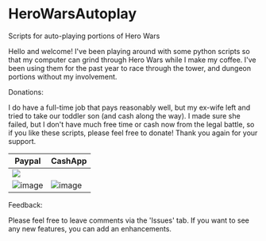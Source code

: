 # HeroWarsAutoplay
Scripts for auto-playing portions of Hero Wars

Hello and welcome! I've been playing around with some python scripts so that my computer can grind through Hero Wars while I make my coffee. I've been using them for the past year to race through the tower, and dungeon portions without my involvement.




Donations:

I do have a full-time job that pays reasonably well, but my ex-wife left and tried to take our toddler son (and cash along the way). I made sure she failed, but I don't have much free time or cash now from the legal battle, so if you like these scripts, please feel free to donate! Thank you again for your support.


| Paypal | CashApp |
| ------ | ------- |
|[![](https://www.paypalobjects.com/en_US/i/btn/btn_donateCC_LG.gif)](https://www.paypal.com/donate/?business=CGHXKUED9CJHW&no_recurring=0&currency_code=USD)
![image](https://user-images.githubusercontent.com/122340776/211473862-30af57fa-7b5e-46f6-a020-9dcfb3334695.png) |![image](https://user-images.githubusercontent.com/122340776/211480358-098f34b7-1b21-42cb-a174-177ef20236df.png)|



Feedback:

Please feel free to leave comments via the 'Issues' tab. If you want to see any new features, you can add an enhancements. 
